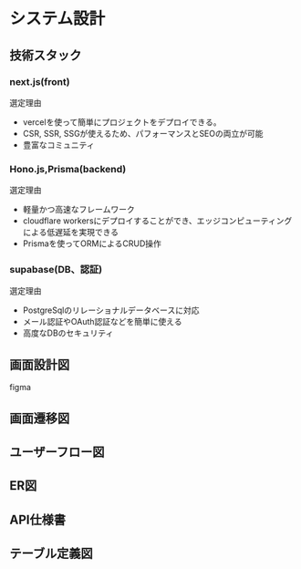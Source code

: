 # システム設計
## 技術スタック
### next.js(front)
選定理由
- vercelを使って簡単にプロジェクトをデプロイできる。
- CSR, SSR, SSGが使えるため、パフォーマンスとSEOの両立が可能
- 豊富なコミュニティ

### Hono.js,Prisma(backend)
選定理由
- 軽量かつ高速なフレームワーク
- cloudflare workersにデプロイすることができ、エッジコンピューティングによる低遅延を実現できる
- Prismaを使ってORMによるCRUD操作

### supabase(DB、認証)
選定理由
- PostgreSqlのリレーショナルデータベースに対応
- メール認証やOAuth認証などを簡単に使える
- 高度なDBのセキュリティ

## 画面設計図
figma 


## 画面遷移図

## ユーザーフロー図

## ER図

## API仕様書

## テーブル定義図